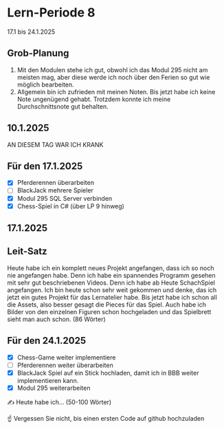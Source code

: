 # Lern-Periode 8

17.1 bis 24.1.2025

## Grob-Planung

1. Mit den Modulen stehe ich gut, obwohl ich das Modul 295 nicht am meisten mag, aber diese werde ich noch über den Ferien so gut wie möglich bearbeiten.
2. Allgemein bin ich zufrieden mit meinen Noten. Bis jetzt habe ich keine Note ungenügend gehabt. Trotzdem konnte ich meine Durchschnittsnote gut behalten.

## 10.1.2025

AN DIESEM TAG WAR ICH KRANK

## Für den 17.1.2025

- [x] Pferderennen überarbeiten
- [ ] BlackJack mehrere Spieler
- [x] Modul 295 SQL Server verbinden
- [x] Chess-Spiel in C# (über LP 9 hinweg)

## 17.1.2025
## Leit-Satz

Heute habe ich ein komplett neues Projekt angefangen, dass ich so noch nie angefangen habe. Denn ich habe ein spannendes Programm gesehen mit sehr gut beschriebenen Videos. Denn ich habe ab Heute SchachSpiel angefangen. Ich bin heute schon sehr weit gekommen und denke, das ich jetzt ein gutes Projekt für das Lernatelier habe. Bis jetzt habe ich schon all die Assets, also besser gesagt die Pieces für das Spiel. Auch habe ich Bilder von den einzelnen Figuren schon hochgeladen und das Spielbrett sieht man auch schon. (86 Wörter)

## Für den 24.1.2025

- [x] Chess-Game weiter implementiere
- [ ] Pferderennen weiter überarbeiten
- [x] BlackJack Spiel auf ein Stick hochladen, damit ich in BBB weiter implementieren kann.
- [x] Modul 295 weiterarbeiten

✍️ Heute habe ich... (50-100 Wörter)

☝️ Vergessen Sie nicht, bis einen ersten Code auf github hochzuladen
